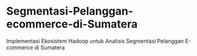 # Segmentasi-Pelanggan-ecommerce-di-Sumatera
Implementasi Ekosistem Hadoop untuk Analisis  Segmentasi Pelanggan E-commerce di Sumatera
